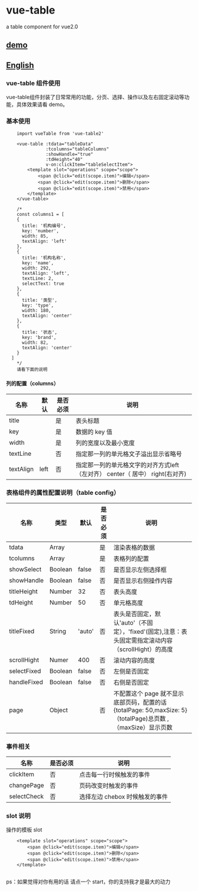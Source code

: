 # vue-table
a table component for vue2.0

<h2><a href="http://gitblog.naice.me/vue-table/demo/vueTable/index.html#/">demo</a></h2>

<h2><a href="https://github.com/naihe138/vue-table/blob/master/README-EN.md">English</a></h2>


### vue-table 组件使用

vue-table组件封装了日常常用的功能，分页、选择、操作以及左右固定滚动等功能，具体效果请看 demo。

### 基本使用

````
    import vueTable from 'vue-table2'
   
    <vue-table :tdata="tableData"
    		   :tcolumns="tableColumns"
    		   :showHandle="true"
    		   :tdHeight="40"
    		   v-on:clickItem="tableSelectItem">
    	<template slot="operations" scope="scope">
    		<span @click="edit(scope.item)">编辑</span>
    		<span @click="edit(scope.item)">删除</span>
    		<span @click="edit(scope.item)">禁用</span>
    	</template>
    </vue-table>
	
	/*
	const columns1 = [
    {
      title: '机构编号',
      key: 'number',
      width: 85,
      textAlign: 'left'
    },
    {
      title: '机构名称',
      key: 'name',
      width: 292,
      textAlign: 'left',
      textLine: 2,
      selectText: true
    },
    {
      title: '类型',
      key: 'type',
      width: 180,
      textAlign: 'center'
    },
    {
      title: '状态',
      key: 'brand',
      width: 82,
      textAlign: 'center'
    }
  ]
	*/
	请看下面的说明
````

#### 列的配置（columns）

| 名称  | 默认  | 是否必须  | 说明 |
| ------------ | ------------ | ------------ | ------------ |
| title   |   |  是 | 表头标题 |
| key |   | 是  | 数据的 key 值 |
| width   |   | 是  | 列的宽度以及最小宽度 |
| textLine  |   | 否  | 指定那一列的单元格文子溢出显示省略号 |
| textAlign   | left  | 否  | 指定那一列的单元格文字的对齐方式left（左对齐） center（ 居中） right(右对齐) |


### 表格组件的属性配置说明（table config）

| 名称  |  类型 |  默认 | 是否必须  | 说明 |
| ------------ | ------------ | ------------ | ------------ | ------------ |
| tdata  |  Array |   | 是  | 渲染表格的数据 |
| tcolumns  | Array  |   | 是  | 表格列的配置 |
| showSelect | Boolean  |  false  | 否  | 是否显示左侧选择框 |
| showHandle  | Boolean  |  false |  否 | 是否显示右侧操作内容 |
| titleHeight  | Number  | 32  | 否  | 表头高度 |
| tdHeight  | Number  | 50  | 否  | 单元格高度 |
| titleFixed  | String  | 'auto'  |  否 | 表头是否固定，默认'auto'（不固定），'fixed'(固定),注意：表头固定需指定滚动内容（scrollHight）的高度 |
|  scrollHight | Numer  | 400  |  否 | 滚动内容的高度 |
|  selectFixed | Boolean  | false  |   否 | 左侧是否固定 |
| handleFixed  | Boolean  | false  |   否 | 右侧是否固定 |
| page  | Object  |   | 否  | 不配置这个 page 就不显示 底部页码，配置的话{totalPage: 50,maxSize: 5} （totalPage)总页数 ,（maxSize）显示页数 |

### 事件相关

| 名称  | 是否必须  | 说明  |
| ------------ | ------------ | ------------ |
| clickItem  | 否   | 点击每一行时候触发的事件  |
|  changePage |  否 | 页码改变时触发的事件  |
|  selectCheck |  否 | 选择左边 chebox 时候触发的事件  |

### slot 说明

操作的模板 slot
````
    <template slot="operations" scope="scope">
    	<span @click="edit(scope.item)">编辑</span>
    	<span @click="edit(scope.item)">删除</span>
    	<span @click="edit(scope.item)">禁用</span>
    </template>
	
````

ps：如果觉得对你有用的话 请点一个 start，你的支持我才是最大的动力


